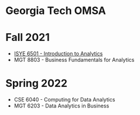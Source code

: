 # Georgia Tech OMSA

# Fall 2021 
- [ISYE 6501 - Introduction to Analytics](https://github.com/mattaolive/GeorgiaTechOMSA/tree/main/ISYE6501)
- MGT 8803 - Business Fundamentals for Analytics

# Spring 2022
- CSE 6040 - Computing for Data Analytics
- MGT 6203 - Data Analytics in Business
